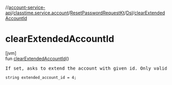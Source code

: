 //[account-service-api](../../../../index.md)/[classtime.service.account](../../index.md)/[ResetPasswordRequestKt](../index.md)/[Dsl](index.md)/[clearExtendedAccountId](clear-extended-account-id.md)

# clearExtendedAccountId

[jvm]\
fun [clearExtendedAccountId](clear-extended-account-id.md)()

<pre>
If set, asks to extend the account with given id. Only valid for sign ups.
</pre>

<code>string extended_account_id = 4;</code>
